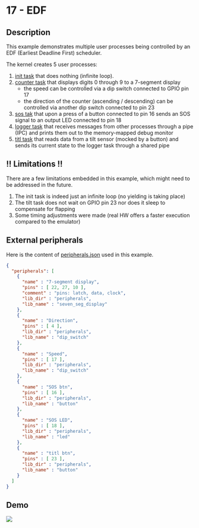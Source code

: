 # 17 - EDF

## Description

This example demonstrates multiple user processes being controlled by an EDF (Earliest Deadline First) scheduler.

The kernel creates 5 user processes:
1) [init task](userspace/init_task/main.cpp) that does nothing (infinite loop).
2) [counter task](userspace/counter_task/main.cpp) that displays digits 0 through 9 to a 7-segment display
    - the speed can be controlled via a dip switch connected to GPIO pin 17
    - the direction of the counter (ascending / descending) can be controlled via another dip switch connected to pin 23
3) [sos tak](userspace/sos_task/main.cpp) that upon a press of a button connected to pin 16 sends an SOS signal to an output LED connected to pin 18
4) [logger task](userspace/logger_task/main.cpp) that receives messages from other processes through a pipe (IPC) and prints them out to the memory-mapped debug monitor
5) [titl task](userspace/tilt_task/main.cpp) that reads data from a tilt sensor (mocked by a button) and sends its current state to the logger task through a shared pipe

## !! Limitations !!

There are a few limitations embedded in this example, which might need to be addressed in the future.

1) The init task is indeed just an infinite loop (no yielding is taking place)
2) The tilt task does not wait on GPIO pin 23 nor does it sleep to compensate for flapping
3) Some timing adjustments were made (real HW offers a faster execution compared to the emulator)

## External peripherals

Here is the content of [peripherals.json](../../peripherals.json) used in this example.

```json
{
  "peripherals": [
    {
      "name" : "7-segment display",
      "pins" : [ 22, 27, 10 ],
      "comment" : "pins: latch, data, clock",
      "lib_dir" : "peripherals",
      "lib_name" : "seven_seg_display"
    },
    {
      "name" : "Direction",
      "pins" : [ 4 ],
      "lib_dir" : "peripherals",
      "lib_name" : "dip_switch"
    },
    {
      "name" : "Speed",
      "pins" : [ 17 ],
      "lib_dir" : "peripherals",
      "lib_name" : "dip_switch"
    },
    {
      "name" : "SOS btn",
      "pins" : [ 16 ],
      "lib_dir" : "peripherals",
      "lib_name" : "button"
    },
    {
      "name" : "SOS LED",
      "pins" : [ 18 ],
      "lib_dir" : "peripherals",
      "lib_name" : "led"
    },
    {
      "name" : "titl btn",
      "pins" : [ 23 ],
      "lib_dir" : "peripherals",
      "lib_name" : "button"
    }
  ]
}
```

## Demo

<img src="../../misc/screenshots/examples/17-EDF.gif">